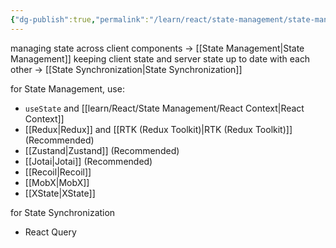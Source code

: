 ```yaml
---
{"dg-publish":true,"permalink":"/learn/react/state-management/state-management-vs-state-synchronization/","noteIcon":""}
---
```


managing state across client components -> [[State Management\|State Management]]
keeping client state and server state up to date with each other -> [[State Synchronization\|State Synchronization]]

for State Management, use:
- `useState` and [[learn/React/State Management/React Context\|React Context]]
- [[Redux\|Redux]] and [[RTK (Redux Toolkit)\|RTK (Redux Toolkit)]] (Recommended)
- [[Zustand\|Zustand]] (Recommended)
- [[Jotai\|Jotai]] (Recommended)
- [[Recoil\|Recoil]]
- [[MobX\|MobX]]
- [[XState\|XState]]

for State Synchronization
- React Query